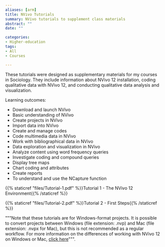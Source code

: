 ```yaml
---
aliases: [arm]
title: NVivo Tutorials
summary: NVivo tutorials to supplement class materials
abstract: ""
date: ""

categories:
- Higher-education
tags:
- All
- Courses

---
```

These tutorials were designed as supplementary materials for my courses in Sociology. They include information about NVivo 12 installation, coding qualitative data with NVivo 
12, and conducting qualitative data analysis and visualization. 

Learning outcomes:

- Download and launch NVivo
- Basic understanding of NVivo
- Create projects in NVivo
- Import data into NVivo
- Create and manage codes
- Code multimedia data in NVivo
- Work with bibliographical data in NVivo
- Data exploration and visualization in NVivo
- Analyze content using word frequency queries
- Investigate coding and compound queries
- Display tree maps
- Chart coding and attributes
- Create reports
- To understand and use the NCapture function

 {{% staticref "files/Tutorial-1.pdf" %}}Tutorial 1 - The NVivo 12 Environment{{% /staticref %}}
 
 {{% staticref "files/Tutorial-2.pdf" %}}Tutorial 2 - First Steps{{% /staticref %}}
 
 """Note that these tutorials are for Windows-format projects. It is possible to convert projects between Windows (file extension: .nvp) and Mac (file extension: .nvpx for Mac), but this is not recommended as a regular workflow. For more information on the differences of working with NVivo 12 on Windows or Mac, [click here](https://help-nv.qsrinternational.com/20/win/Content/projects-teamwork/work-with-projects-windows-mac.htm?Highlight=mac)""".
 
